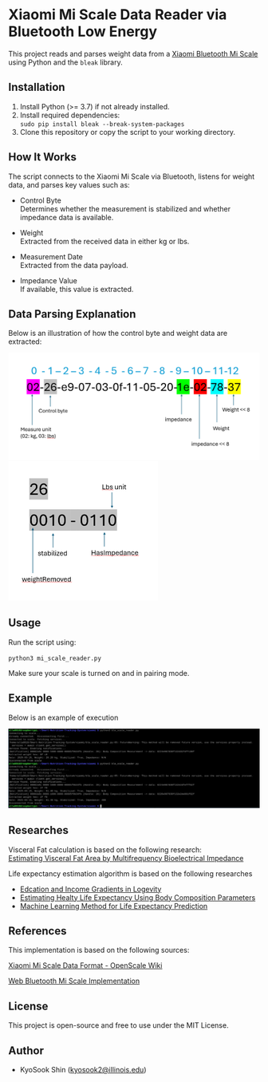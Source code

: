 # Xiaomi Mi Scale Data Reader via Bluetooth Low Energy 
This project reads and parses weight data from a [Xiaomi Bluetooth Mi Scale](https://www.amazon.com/dp/B07VD9F419?ref_=ppx_hzsearch_conn_dt_b_fed_asin_title_2) using Python and the `bleak` library.  
  
## Installation
1. Install Python (>= 3.7) if not already installed.  
2. Install required dependencies:  
    `sudo pip install bleak --break-system-packages`
3. Clone this repository or copy the script to your working directory.  
  
  
## How It Works  
The script connects to the Xiaomi Mi Scale via Bluetooth, listens for weight data, and parses key values such as:  
  
* Control Byte  
  Determines whether the measurement is stabilized and whether impedance data is available.

* Weight  
  Extracted from the received data in either kg or lbs.

* Measurement Date  
  Extracted from the data payload.  

* Impedance Value  
  If available, this value is extracted.  

## Data Parsing Explanation
Below is an illustration of how the control byte and weight data are extracted:

<img src="./weight measurement fields.png" alt="Weight Measurement Fields" width = "600">

<img src="./control byte.png" alt="Control Byte Parsing" width = "300">

## Usage
Run the script using:

`python3 mi_scale_reader.py`  
  
Make sure your scale is turned on and in pairing mode.


## Example
Below is an example of execution  
  
<img src="./example.png" alt="Xiaomi Example" width = "800">


## Researches

Visceral Fat calculation is based on the following research:  
[Estimating Visceral Fat Area by Multifrequency Bioelectrical Impedance](https://www.researchgate.net/publication/366218564_Dual-Frequency_Bioelectrical_Impedance_Analysis_is_Accurate_and_Reliable_to_Determine_Lean_Muscle_Mass_in_The_Elderly)

Life expectancy estimation algorithm is based on the following researches
- [Edcation and Income Gradients in Logevity](https://www.ncbi.nlm.nih.gov/pmc/articles/PMC10659761)
- [Estimating Healty Life Expectancy Using Body Composition Parameters](https://www.ncbi.nlm.nih.gov/pmc/articles/PMC5418561)
- [Machine Learning Method for Life Expectancy Prediction](https://www.researchgate.net/publication/378874579)

## References
This implementation is based on the following sources:

[Xiaomi Mi Scale Data Format - OpenScale Wiki](https://github.com/oliexdev/openScale/wiki/Xiaomi-Bluetooth-Mi-Scale)

[Web Bluetooth Mi Scale Implementation](https://github.com/limhenry/web-bluetooth-mi-scale/blob/master/main.js)

## License
This project is open-source and free to use under the MIT License.
  
## Author
* KyoSook Shin (kyosook2@illinois.edu)


